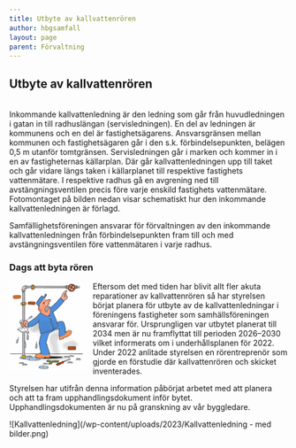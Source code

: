 ```yaml
---
title: Utbyte av kallvattenrören
author: hbgsamfall
layout: page
parent: Förvaltning
---
```


## Utbyte av kallvattenrören  

<BR>
Inkommande kallvattenledning är den ledning som går från huvudledningen i gatan in till radhuslängan (servisledningen). En del av ledningen är kommunens och en del är fastighetsägarens. Ansvarsgränsen mellan kommunen och fastighetsägaren går i den s.k. förbindelsepunkten, belägen 0,5 m utanför tomtgränsen. Servisledningen går i marken och kommer in i en av fastigheternas källarplan. Där går kallvattenledningen upp till taket och går vidare längs taken i källarplanet till respektive fastighets vattenmätare. I respektive radhus gå en avgrening ned till avstängningsventilen precis före varje enskild fastighets vattenmätare. Fotomontaget på bilden nedan visar schematiskt hur den inkommande kallvattenledningen är förlagd.

Samfällighetsföreningen ansvarar för förvaltningen av den inkommande kallvattenledningen från förbindelsepunkten fram till och med avstängningsventilen före vattenmätaren i varje radhus. 

### Dags att byta rören

<img align="left" width="30%" src="/wp-content/uploads/2023/Läckage - Dags att byta rören 320x341.gif" />

Eftersom det med tiden har blivit allt fler akuta reparationer av kallvattenrören så har styrelsen börjat planera för utbyte av de kallvattenledningar i föreningens fastigheter som samhällsföreningen ansvarar för. Ursprungligen var utbytet planerat till 2034 men är nu framflyttat till perioden 2026–2030 vilket informerats om i underhållsplanen för 2022. Under 2022 anlitade styrelsen en rörentreprenör som gjorde en förstudie där kallvattenrören och skicket inventerades. 

Styrelsen har utifrån denna information påbörjat arbetet med att planera och att ta fram upphandlingsdokument inför bytet. Upphandlingsdokumenten är nu på granskning av vår byggledare.

![Kallvattenledning](/wp-content/uploads/2023/Kallvattenledning - med bilder.png)
